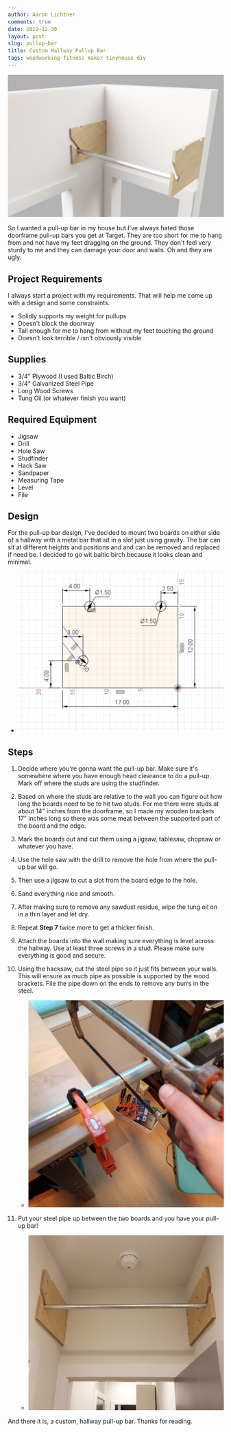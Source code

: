 ```yaml
---
author: Aaron Lichtner
comments: true
date: 2019-12-30
layout: post
slug: pullup-bar
title: Custom Hallway Pullup Bar
tags: woodworking fitness maker tinyhouse diy
---
```


![conf_annot](/public/img/pullupbar.png)

So I wanted a pull-up bar in my house but I've always hated those doorframe pull-up bars you get at Target. They are too short for me to hang from and not have my feet dragging on the ground. They don't feel very sturdy to me and they can damage your door and walls. Oh and they are ugly. 

## Project Requirements

I always start a project with my requirements. That will help me come up with a design and some constraints.

- Solidly supports my weight for pullups
- Doesn't block the doorway
- Tall enough for me to hang from without my feet touching the ground
- Doesn't look terrible / isn't obviously visible

## Supplies

- 3/4" Plywood (I used Baltic Birch)
- 3/4" Galvanized Steel Pipe
- Long Wood Screws
- Tung Oil (or whatever finish you want)

## Required Equipment

- Jigsaw
- Drill
- Hole Saw
- Studfinder
- Hack Saw
- Sandpaper
- Measuring Tape
- Level
- File

## Design

For the pull-up bar design, I've decided to mount two boards on either side of a hallway with a metal bar that sit in a slot just using gravity. The bar can sit at different heights and positions and and can be removed and replaced if need be. I decided to go wit baltic birch because it looks clean and minimal. 

- ![conf_annot](/public/img/pullup_plans.png)

## Steps

1. Decide where you're gonna want the pull-up bar. Make sure it's somewhere where you have enough head clearance to do a pull-up. Mark off where the studs are using the studfinder. 

2. Based on where the studs are relative to the wall you can figure out how long the boards need to be to hit two studs. For me there were studs at about 14" inches from the doorframe, so I made my wooden brackets 17" inches long so there was some meat between the supported part of the board and the edge. 

3. Mark the boards out and cut them using a jigsaw, tablesaw, chopsaw or whatever you have. 

4. Use the hole saw with the drill to remove the hole from where the pull-up bar will go. 

5. Then use a jigsaw to cut a slot from the board edge to the hole.

6. Sand everything nice and smooth.

7. After making sure to remove any sawdust residue, wipe the tung oil on in a thin layer and let dry. 

8. Repeat **Step 7** twice more to get a thicker finish. 

9. Attach the boards into the wall making sure everything is level across the hallway. Use at least three screws in a stud. Please make sure everything is good and secure.

10. Using the hacksaw, cut the steel pipe so it just fits between your walls. This will ensure as much pipe as possible is supported by the wood brackets. File the pipe down on the ends to remove any burrs in the steel. 

    - ![conf_annot](/public/img/hacksaw.jpg)

11. Put your steel pipe up between the two boards and you have your pull-up bar! 

    - ![conf_annot](/public/img/pullupbar_on_wall.jpg)

And there it is, a custom, hallway pull-up bar. Thanks for reading. 